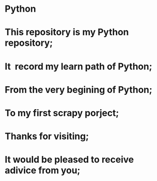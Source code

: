 # Python
# This repository is my Python repository;
# It  record my learn path of Python;
# From the very begining of Python;
# To my first scrapy porject;
# Thanks for visiting;
# It would be pleased to receive adivice from you; 
